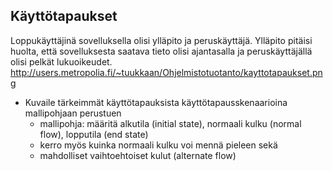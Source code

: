 ## Käyttötapaukset

Loppukäyttäjinä sovelluksella olisi ylläpito ja peruskäyttäjä.
Ylläpito pitäisi huolta, että sovelluksesta saatava tieto olisi ajantasalla ja peruskäyttäjällä olisi pelkät lukuoikeudet.
http://users.metropolia.fi/~tuukkaan/Ohjelmistotuotanto/kayttotapaukset.png


* Kuvaile tärkeimmät käyttötapauksista käyttötapausskenaarioina mallipohjaan perustuen
  * mallipohja: määritä alkutila (initial state), normaali kulku (normal flow), lopputila (end state)
  * kerro myös kuinka normaali kulku voi mennä pieleen sekä
  * mahdolliset vaihtoehtoiset kulut (alternate flow)
